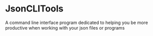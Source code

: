 # JsonCLITools
A command line interface program dedicated to helping you be more productive when working with your json files or programs
